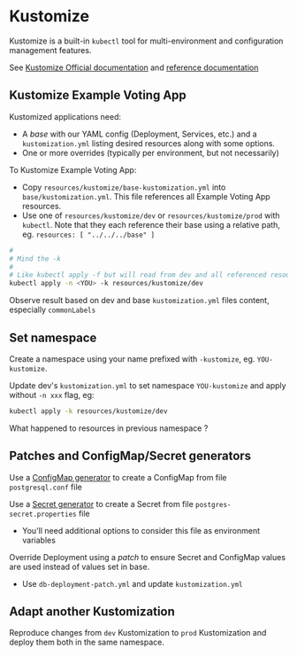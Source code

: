 # Kustomize

Kustomize is a built-in `kubectl` tool for multi-environment and configuration management features. 

See [Kustomize Official documentation](https://kubectl.docs.kubernetes.io) and [reference documentation](https://kubectl.docs.kubernetes.io/references/kustomize/)

## Kustomize Example Voting App

Kustomized applications need:

- A _base_ with our YAML config (Deployment, Services, etc.) and a `kustomization.yml` listing desired resources along with some options.
- One or more overrides (typically per environment, but not necessarily)

To Kustomize Example Voting App:

- Copy `resources/kustomize/base-kustomization.yml` into `base/kustomization.yml`. This file references all Example Voting App resources.
- Use one of `resources/kustomize/dev` or `resources/kustomize/prod` with `kubectl`. Note that they each reference their base using a relative path, eg. `resources: [ "../../../base" ]`
  
```sh
#
# Mind the -k
#
# Like kubectl apply -f but will read from dev and all referenced resources (including base)
kubectl apply -n <YOU> -k resources/kustomize/dev
```

Observe result based on dev and base `kustomization.yml` files content, especially `commonLabels`

## Set namespace

Create a namespace using your name prefixed with `-kustomize`, eg. `YOU-kustomize`.

Update dev's `kustomization.yml` to set namespace `YOU-kustomize` and apply without `-n xxx` flag, eg:

```sh
kubectl apply -k resources/kustomize/dev
```

What happened to resources in previous namespace ?

## Patches and ConfigMap/Secret generators

Use a [ConfigMap generator](https://kubectl.docs.kubernetes.io/guides/config_management/secrets_configmaps/) to create a ConfigMap from file `postgresql.conf` file

Use a [Secret generator](https://kubectl.docs.kubernetes.io/guides/config_management/secrets_configmaps/) to create a Secret from file `postgres-secret.properties` file
- You'll need additional options to consider this file as environment variables

Override Deployment using a _patch_ to ensure Secret and ConfigMap values are used instead of values set in base.
- Use `db-deployment-patch.yml` and update `kustomization.yml`

## Adapt another Kustomization

Reproduce changes from `dev` Kustomization to `prod` Kustomization and deploy them both in the same namespace. 